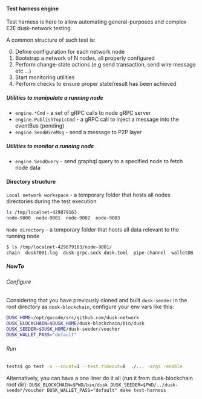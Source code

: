 
#### Test harness engine
 
Test harness is here to allow automating general-purposes and complex E2E dusk-network testing. 

A common structure of such test is:

0. Define configuration for each network node
1. Bootstrap a network of N nodes, all properly configured
2. Perform change-state actions (e.g send transaction, send wire message etc ...)
3. Start monitoring utilities
4. Perform checks to ensure proper state/result has been achieved


##### Utilities to manipulate a running node

- `engine.*Cmd` - a set of gRPC calls to node gRPC server
- `engine.PublishTopicCmd` - a gRPC call to inject a message into the eventBus (pending)
- `engine.SendWireMsg` - send a message to P2P layer

##### Utilities to monitor a running node 
- `engine.SendQuery` - send graphql query to a specified node to fetch node data
 

#### Directory structure

`Local network workspace` - a temporary folder that hosts all nodes directories during the test execution
```bash
ls /tmp/localnet-429879163                                                                                 
node-9000  node-9001  node-9002  node-9003
```

`Node directory` - a temporary folder that hosts all data relevant to the running node
```bash
$ ls /tmp/localnet-429879163/node-9001/
chain  dusk7001.log  dusk-grpc.sock dusk.toml  pipe-channel  walletDB
``` 

##### HowTo

###### Configure

Considering that you have previously cloned and built `dusk-seeder` in the root directory as `dusk-blockchain`,
configure your env vars like this:

```bash
DUSK_HOME=/opt/gocode/src/github.com/dusk-network
DUSK_BLOCKCHAIN=$DUSK_HOME/dusk-blockchain/bin/dusk
DUSK_SEEDER=$DUSK_HOME/dusk-seeder/voucher
DUSK_WALLET_PASS="default"
```

###### Run
```bash
tests$ go test -v --count=1 --test.timeout=0  ./... -args -enable
```
 
Alternatively, you can have a one liner do it all (run it from dusk-blockchain root dir):
`DUSK_BLOCKCHAIN=$PWD/bin/dusk DUSK_SEEDER=$PWD/../dusk-seeder/voucher DUSK_WALLET_PASS="default" make test-harness`
